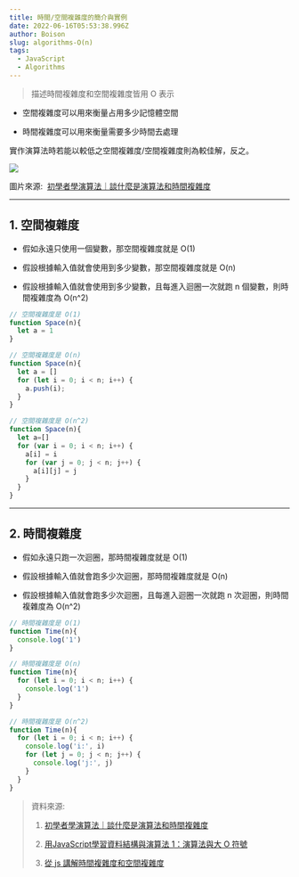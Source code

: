```yaml
---
title: 時間/空間複雜度的簡介與實例
date: 2022-06-16T05:53:38.996Z
author: Boison
slug: algorithms-O(n)
tags:
  - JavaScript
  - Algorithms
---
```

> 描述時間複雜度和空間複雜度皆用 O 表示

* 空間複雜度可以用來衡量占用多少記憶體空間

* 時間複雜度可以用來衡量需要多少時間去處理

實作演算法時若能以較低之空間複雜度/空間複雜度則為較佳解，反之。

![](https://miro.medium.com/max/1400/1*MYETv-_QFW2hMBAWbvnKAw.jpeg)

圖片來源:  [初學者學演算法｜談什麼是演算法和時間複雜度](https://medium.com/appworks-school/%E5%88%9D%E5%AD%B8%E8%80%85%E5%AD%B8%E6%BC%94%E7%AE%97%E6%B3%95-%E8%AB%87%E4%BB%80%E9%BA%BC%E6%98%AF%E6%BC%94%E7%AE%97%E6%B3%95%E5%92%8C%E6%99%82%E9%96%93%E8%A4%87%E9%9B%9C%E5%BA%A6-b1f6908e4b80)

---

## 1. 空間複雜度

* 假如永遠只使用一個變數，那空間複雜度就是 O(1)

* 假設根據輸入值就會使用到多少變數，那空間複雜度就是 O(n)

* 假設根據輸入值就會使用到多少變數，且每進入迴圈一次就跑 n 個變數，則時間複雜度為 O(n^2)

```javascript
// 空間複雜度是 O(1)
function Space(n){
  let a = 1
}

// 空間複雜度是 O(n)
function Space(n){
  let a = []
  for (let i = 0; i < n; i++) {
    a.push(i);
  }
}

// 空間複雜度是 O(n^2)
function Space(n){
  let a=[]
  for (var i = 0; i < n; i++) {
    a[i] = i
    for (var j = 0; j < n; j++) {
      a[i][j] = j
    }
  }
}
```

---

## 2. 時間複雜度

* 假如永遠只跑一次迴圈，那時間複雜度就是 O(1)

* 假設根據輸入值就會跑多少次迴圈，那時間複雜度就是 O(n)

* 假設根據輸入值就會跑多少次迴圈，且每進入迴圈一次就跑 n 次迴圈，則時間複雜度為 O(n^2)

```javascript
// 時間複雜度是 O(1)
function Time(n){
  console.log('1')
}

// 時間複雜度是 O(n)
function Time(n){
  for (let i = 0; i < n; i++) {
    console.log('1')
  }
}

// 時間複雜度是 O(n^2)
function Time(n){
  for (let i = 0; i < n; i++) {
    console.log('i:', i)
    for (let j = 0; j < n; j++) {
      console.log('j:', j)
    }
  }
}
```

> 資料來源:
>
> 1. [初學者學演算法｜談什麼是演算法和時間複雜度](https://medium.com/appworks-school/%E5%88%9D%E5%AD%B8%E8%80%85%E5%AD%B8%E6%BC%94%E7%AE%97%E6%B3%95-%E8%AB%87%E4%BB%80%E9%BA%BC%E6%98%AF%E6%BC%94%E7%AE%97%E6%B3%95%E5%92%8C%E6%99%82%E9%96%93%E8%A4%87%E9%9B%9C%E5%BA%A6-b1f6908e4b80)
>
> 2. [用JavaScript學習資料結構與演算法 1：演算法與大 O 符號](https://break0344.medium.com/data-structures-and-algorithms-1-71bab723e7fc)
>
> 3. [從 js 講解時間複雜度和空間複雜度](https://www.796t.com/content/1564902363.html)